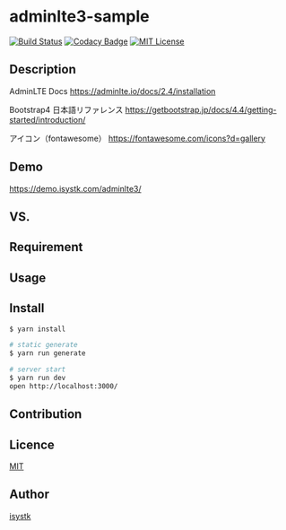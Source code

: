 adminlte3-sample
====

[![Build Status](https://travis-ci.org/isystk/adminlte3-sample.svg?branch=master)](https://travis-ci.org/isystk/adminlte3-sample)
[![Codacy Badge](https://api.codacy.com/project/badge/Grade/a0383e55ada246b2b9f1ba4edfa6c94f)](https://www.codacy.com/manual/isystk/adminlte3-sample?utm_source=github.com&amp;utm_medium=referral&amp;utm_content=isystk/adminlte3-sample&amp;utm_campaign=Badge_Grade)
[![MIT License](http://img.shields.io/badge/license-MIT-blue.svg?style=flat)](LICENSE)

## Description

AdminLTE Docs
https://adminlte.io/docs/2.4/installation

Bootstrap4 日本語リファレンス
https://getbootstrap.jp/docs/4.4/getting-started/introduction/

アイコン（fontawesome）
https://fontawesome.com/icons?d=gallery


## Demo
https://demo.isystk.com/adminlte3/

## VS. 

## Requirement

## Usage

## Install

``` bash
$ yarn install

# static generate
$ yarn run generate

# server start
$ yarn run dev
open http://localhost:3000/
```

## Contribution

## Licence

[MIT](https://github.com/isystk/adminlte3-sample/LICENCE)

## Author

[isystk](https://github.com/isystk)


